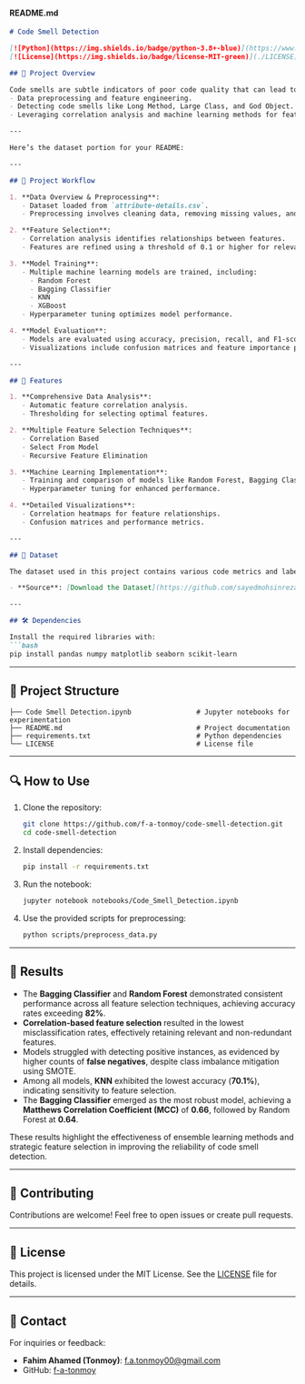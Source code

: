 #### **README.md**

```markdown
# Code Smell Detection

[![Python](https://img.shields.io/badge/python-3.8+-blue)](https://www.python.org/downloads/release/python-380/)
[![License](https://img.shields.io/badge/license-MIT-green)](./LICENSE)

## 📝 Project Overview

Code smells are subtle indicators of poor code quality that can lead to technical debt. This project identifies code smells using machine learning techniques, emphasizing:
- Data preprocessing and feature engineering.
- Detecting code smells like Long Method, Large Class, and God Object.
- Leveraging correlation analysis and machine learning methods for feature selection.

---

Here’s the dataset portion for your README:

---

## 📂 Project Workflow

1. **Data Overview & Preprocessing**:
   - Dataset loaded from `attribute-details.csv`.
   - Preprocessing involves cleaning data, removing missing values, and encoding categorical features.

2. **Feature Selection**:
   - Correlation analysis identifies relationships between features.
   - Features are refined using a threshold of 0.1 or higher for relevance to the "CodeSmell" target variable.

3. **Model Training**:
   - Multiple machine learning models are trained, including:
     - Random Forest
     - Bagging Classifier
     - KNN
     - XGBoost
   - Hyperparameter tuning optimizes model performance.

4. **Model Evaluation**:
   - Models are evaluated using accuracy, precision, recall, and F1-score.
   - Visualizations include confusion matrices and feature importance plots.

---

## 🚀 Features

1. **Comprehensive Data Analysis**:
   - Automatic feature correlation analysis.
   - Thresholding for selecting optimal features.

2. **Multiple Feature Selection Techniques**:
   - Correlation Based
   - Select From Model
   - Recursive Feature Elimination

3. **Machine Learning Implementation**:
   - Training and comparison of models like Random Forest, Bagging Classifier, KNN and XGBoost.
   - Hyperparameter tuning for enhanced performance.

4. **Detailed Visualizations**:
   - Correlation heatmaps for feature relationships.
   - Confusion matrices and performance metrics.

---

## 📂 Dataset

The dataset used in this project contains various code metrics and labeled examples of code smells. It includes features like cyclomatic complexity, line length, and nested block depth.

- **Source**: [Download the Dataset](https://github.com/sayedmohsinreza/CSIQ)

---

## 🛠️ Dependencies

Install the required libraries with:
```bash
pip install pandas numpy matplotlib seaborn scikit-learn
```

---

## 📂 Project Structure

```plaintext
├── Code Smell Detection.ipynb                # Jupyter notebooks for experimentation
├── README.md                                 # Project documentation
├── requirements.txt                          # Python dependencies
└── LICENSE                                   # License file
```

---

## 🔍 How to Use

1. Clone the repository:
   ```bash
   git clone https://github.com/f-a-tonmoy/code-smell-detection.git
   cd code-smell-detection
   ```

2. Install dependencies:
   ```bash
   pip install -r requirements.txt
   ```

3. Run the notebook:
   ```bash
   jupyter notebook notebooks/Code_Smell_Detection.ipynb
   ```

4. Use the provided scripts for preprocessing:
   ```bash
   python scripts/preprocess_data.py
   ```

---

## 🧪 Results

- The **Bagging Classifier** and **Random Forest** demonstrated consistent performance across all feature selection techniques, achieving accuracy rates exceeding **82%**.
- **Correlation-based feature selection** resulted in the lowest misclassification rates, effectively retaining relevant and non-redundant features.
- Models struggled with detecting positive instances, as evidenced by higher counts of **false negatives**, despite class imbalance mitigation using SMOTE.
- Among all models, **KNN** exhibited the lowest accuracy (**70.1%**), indicating sensitivity to feature selection.
- The **Bagging Classifier** emerged as the most robust model, achieving a **Matthews Correlation Coefficient (MCC)** of **0.66**, followed by Random Forest at **0.64**.

These results highlight the effectiveness of ensemble learning methods and strategic feature selection in improving the reliability of code smell detection.

---

## 🤝 Contributing

Contributions are welcome! Feel free to open issues or create pull requests.

---

## 📜 License

This project is licensed under the MIT License. See the [LICENSE](LICENSE) file for details.

---

## 💬 Contact

For inquiries or feedback:
- **Fahim Ahamed (Tonmoy)**: [f.a.tonmoy00@gmail.com](mailto:f.a.tonmoy00@gmail.com)
- GitHub: [f-a-tonmoy](https://github.com/f-a-tonmoy)
